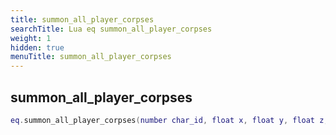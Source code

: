 ```yaml
---
title: summon_all_player_corpses
searchTitle: Lua eq summon_all_player_corpses
weight: 1
hidden: true
menuTitle: summon_all_player_corpses
---
```

## summon_all_player_corpses
```lua
eq.summon_all_player_corpses(number char_id, float x, float y, float z, float h) -- void
```